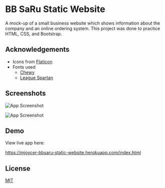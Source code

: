 
# BB SaRu Static Website
A mock-up of a small business website which shows
information about the company and an online ordering
system. This project was done to practice HTML, CSS,
and Bootstrap.



## Acknowledgements

 - Icons from [Flaticon](https://www.flaticon.com/)
 - Fonts used
    * [Chewy](https://fonts.google.com/specimen/Chewy?query=chewy)
    * [League Spartan](https://www.fontsquirrel.com/fonts/league-spartan)



## Screenshots

![App Screenshot](https://i.postimg.cc/NGXDtgdW/9-CDCA7-C6-BC95-43-CA-BB6-F-DFAAD4720-C2-C.jpg)

![App Screenshot](https://i.postimg.cc/TYBKcfNB/Project-01-cropped.png)


## Demo

View live app here: 

https://mjoycer-bbsaru-static-website.herokuapp.com/index.html


## License

[MIT](https://choosealicense.com/licenses/mit/)

